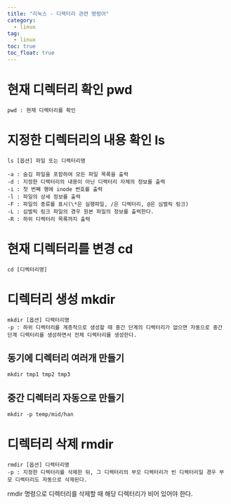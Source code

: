 ```yaml
---
title: "리눅스 - 디렉터리 관련 명령어"
category:
  - linux
tag:
  - linux
toc: true
toc_float: true
---
```


# 현재 디렉터리 확인 pwd
~~~
pwd : 현재 디렉터리를 확인
~~~


# 지정한 디렉터리의 내용 확인 ls
~~~
ls [옵션] 파일 또는 디렉터리명

-a : 숨김 파일을 포함하여 모든 파일 목록을 출력
-d : 지정한 디렉터리의 내용이 아닌 디렉터리 자체의 정보를 출력
-i : 첫 번째 행에 inode 번호를 출력
-l : 파일의 상세 정보를 출력
-F : 파일의 종류를 표시(\*은 실행파일, /은 디렉터리, @은 심벌릭 링크)
-L : 심벌릭 링크 파일의 경우 원본 파일의 정보를 출력한다.
-R : 하위 디렉터리 목록까지 출력
~~~


# 현재 디렉터리를 변경 cd
~~~
cd [디렉터리명]
~~~


# 디렉터리 생성 mkdir
~~~
mkdir [옵션] 디렉터리명
-p : 하위 디렉터리를 계층적으로 생성할 때 중간 단계의 디렉터리가 없으면 자동으로 중간 단계 디렉터리를 생성하면서 전체 디렉터리를 생성한다.
~~~

## 동기에 디렉터리 여러개 만들기
~~~
mkdir tmp1 tmp2 tmp3
~~~

## 중간 디렉터리 자동으로 만들기
~~~
mkdir -p temp/mid/han
~~~


# 디렉터리 삭제 rmdir
~~~
rmdir [옵션] 디렉터리명
-p : 지정한 디렉터리를 삭제한 뒤, 그 디렉터리의 부모 디렉터리가 빈 디렉터리일 경우 부모 디렉터리도 자동으로 삭제된다.
~~~
rmdir 명령으로 디렉터리를 삭제할 때 해당 디렉터리가 비어 있어야 한다.
